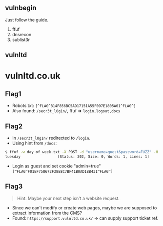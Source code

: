 ## vulnbegin

Just follow the guide.

1. ffuf
2. dnsrecon
3. sublist3r

## vulnltd

# vulnltd.co.uk

## Flag1
- Robots.txt: `[^FLAG^B14F856BC5AD17151A55F097E1805A01^FLAG^]`
- Also found: `/secr3t_l0g1n/`,  ffuf => `login,logout,docs`

## Flag2

- In `/secr3t_l0g1n/` redirected to `/login`.
- Using hint from `/docs`:

```bash
$ ffuf -w day_of_week.txt -X POST -d "username=guest&password=FUZZ" -H "Content-Type: application/x-www-form-urlencoded" -u https://www.vulnltd.co.uk/secr3t_l0g1n/login -mc all`
tuesday                 [Status: 302, Size: 0, Words: 1, Lines: 1]
```

- Login as guest and set cookie "admin=true" `[^FLAG^F01EF758672F38E8C7BF41B0AD1BB431^FLAG^]`

## Flag3
> Hint: Maybe your next step isn't a website request.

- Since we can't modify or create web pages, maybe we are supposed to extract information from the CMS?
- Found: `https://support.vulnltd.co.uk/` => can supply support ticket ref.

